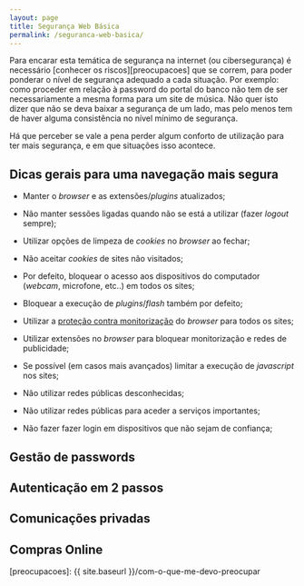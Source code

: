 ```yaml
---
layout: page
title: Segurança Web Básica
permalink: /seguranca-web-basica/
---
```


Para encarar esta temática de segurança na internet (ou cibersegurança) é necessário [conhecer os riscos][preocupacoes] que se correm, para poder ponderar o nível de segurança adequado a cada situação. Por exemplo: como proceder em relação à password do portal do banco não tem de ser necessariamente a mesma forma para um site de música. Não quer isto dizer que não se deva baixar a segurança de um lado, mas pelo menos tem de haver alguma consistência no nível mínimo de segurança.

Há que perceber se vale a pena perder algum conforto de utilização para ter mais segurança, e em que situações isso acontece.

## Dicas gerais para uma navegação mais segura

* Manter o *browser* e as extensões/*plugins* atualizados;

* Não manter sessões ligadas quando não se está a utilizar (fazer *logout* sempre);

* Utilizar opções de limpeza de *cookies* no *browser* ao fechar;

* Não aceitar *cookies* de sites não visitados;

* Por defeito, bloquear o acesso aos dispositivos do computador (*webcam*, microfone, etc..) em todos os sites;

* Bloquear a execução de *plugins*/*flash* também por defeito;

* Utilizar a [proteção contra monitorização][trackingprotection] do *browser* para todos os sites;

* Utilizar extensões no *browser* para bloquear monitorização e redes de publicidade;

* Se possível (em casos mais avançados) limitar a execução de *javascript* nos sites;

* Não utilizar redes públicas desconhecidas;

* Não utilizar redes públicas para aceder a serviços importantes;

* Não fazer fazer login em dispositivos que não sejam de confiança;

## Gestão de passwords


## Autenticação em 2 passos

## Comunicações privadas

## Compras Online



[trackingprotection]: https://support.mozilla.org/pt-PT/kb/protecao-contra-monitorizacao-na-navegacao-privada
[preocupacoes]: {{ site.baseurl }}/com-o-que-me-devo-preocupar